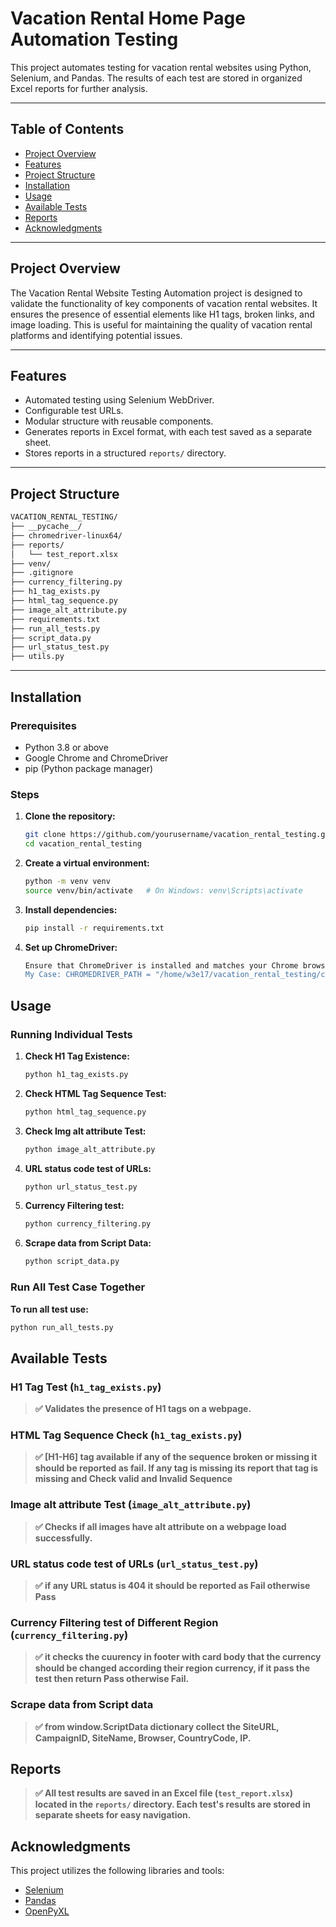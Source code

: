 # Vacation Rental Home Page Automation Testing

This project automates testing for vacation rental websites using Python, Selenium, and Pandas. The results of each test are stored in organized Excel reports for further analysis.

---

## Table of Contents

- [Project Overview](#project-overview)
- [Features](#features)
- [Project Structure](#project-structure)
- [Installation](#installation)
- [Usage](#usage)
- [Available Tests](#available-tests)
- [Reports](#reports)
- [Acknowledgments](#acknowledgments)


---

## Project Overview

The Vacation Rental Website Testing Automation project is designed to validate the functionality of key components of vacation rental websites. It ensures the presence of essential elements like H1 tags, broken links, and image loading. This is useful for maintaining the quality of vacation rental platforms and identifying potential issues.

---

## Features

- Automated testing using Selenium WebDriver.
- Configurable test URLs.
- Modular structure with reusable components.
- Generates reports in Excel format, with each test saved as a separate sheet.
- Stores reports in a structured `reports/` directory.

---

## Project Structure

```bash
VACATION_RENTAL_TESTING/
├── __pycache__/
├── chromedriver-linux64/
├── reports/
│   └── test_report.xlsx
├── venv/
├── .gitignore
├── currency_filtering.py
├── h1_tag_exists.py
├── html_tag_sequence.py
├── image_alt_attribute.py
├── requirements.txt
├── run_all_tests.py
├── script_data.py
├── url_status_test.py
├── utils.py
```

---


## Installation

### Prerequisites

- Python 3.8 or above
- Google Chrome and ChromeDriver
- pip (Python package manager)

### Steps

1. **Clone the repository:**
   ```bash
   git clone https://github.com/yourusername/vacation_rental_testing.git
   cd vacation_rental_testing
   ```

2. **Create a virtual environment:**
   ```bash
   python -m venv venv
   source venv/bin/activate   # On Windows: venv\Scripts\activate
   ```

3. **Install dependencies:**
   ```bash
   pip install -r requirements.txt
   ```

4. **Set up ChromeDriver:**
   ```bash
   Ensure that ChromeDriver is installed and matches your Chrome browser version. Add it to your system's PATH.
   My Case: CHROMEDRIVER_PATH = "/home/w3e17/vacation_rental_testing/chromedriver-linux64/chromedriver"
   ```


## Usage

### Running Individual Tests

1. **Check H1 Tag Existence:**
   ```bash
   python h1_tag_exists.py
   ```

2. **Check HTML Tag Sequence Test:**
   ```bash
   python html_tag_sequence.py
   ```

3. **Check Img alt attribute Test:**
   ```bash
   python image_alt_attribute.py
   ```

4. **URL status code test of URLs:**
   ```bash
   python url_status_test.py
   ```

5. **Currency Filtering test:**
   ```bash
   python currency_filtering.py
   ```

6. **Scrape data from Script Data:**
   ```bash
   python script_data.py
   ```

### Run All Test Case Together   
   **To run all test use:**
   ```bash
   python run_all_tests.py
   ```


## Available Tests

### H1 Tag Test (`h1_tag_exists.py`)
> **:white_check_mark: Validates the presence of H1 tags on a webpage.**

### HTML Tag Sequence Check (`h1_tag_exists.py`)
> **:white_check_mark: [H1-H6] tag available if any of the sequence
broken or missing it should be reported as fail.
If any tag is missing its report that tag is missing and Check valid and Invalid Sequence**

### Image alt attribute Test (`image_alt_attribute.py`)
> **:white_check_mark: Checks if all images have alt attribute on a webpage load successfully.**

### URL status code test of URLs (`url_status_test.py`)
> **:white_check_mark: if any URL status is 404 it should be reported as Fail otherwise Pass**

### Currency Filtering test of Different Region (`currency_filtering.py`)
> **:white_check_mark: it checks the cuurency in footer with card body that the currency should be 
changed according their region currency, if it pass the test then return Pass otherwise Fail.**

### Scrape data from Script data
> **:white_check_mark: from window.ScriptData dictionary collect the SiteURL, CampaignID, SiteName, Browser, CountryCode, IP.**


## Reports
> **:white_check_mark: All test results are saved in an Excel file (`test_report.xlsx`) located in the `reports/` directory. Each test's results are stored in separate sheets for easy navigation.**


## Acknowledgments

This project utilizes the following libraries and tools:

- [Selenium](https://www.selenium.dev/)
- [Pandas](https://pandas.pydata.org/)
- [OpenPyXL](https://openpyxl.readthedocs.io/)
